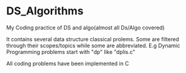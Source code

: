 DS_Algorithms
=============

My Coding practice of DS and algo(almost all Ds/Algo covered)

It contains several data structure classical prolems. Some are filtered through their scopes/topics 
while some are abbreviated. E.g Dynamic Programming problems start with "dp" like "dplis.c"

All coding problems have been implemented in C
